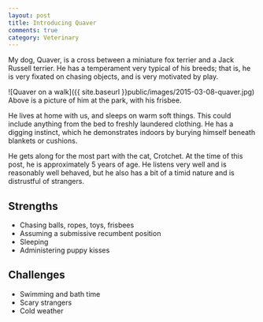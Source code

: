 ```yaml
---
layout: post
title: Introducing Quaver
comments: true
category: Veterinary
---
```


My dog, Quaver, is a cross between a miniature fox terrier and a Jack Russell terrier. He has a temperament very typical of his breeds; that is, he is very fixated on chasing objects, and is very motivated by play. 

<!--break-->

![Quaver on a walk]({{ site.baseurl }}public/images/2015-03-08-quaver.jpg)
Above is a picture of him at the park, with his frisbee. 

He lives at home with us, and sleeps on warm soft things. This could include anything from the bed to freshly laundered clothing. He has a digging instinct, which he demonstrates indoors by burying himself beneath blankets or cushions. 

He gets along for the most part with the cat, Crotchet. At the time of this post, he is approximately 5 years of age. He listens very well and is reasonably well behaved, but he also has a bit of a timid nature and is distrustful of strangers. 

## Strengths

- Chasing balls, ropes, toys, frisbees
- Assuming a submissive recumbent position
- Sleeping
- Administering puppy kisses

## Challenges

- Swimming and bath time
- Scary strangers
- Cold weather